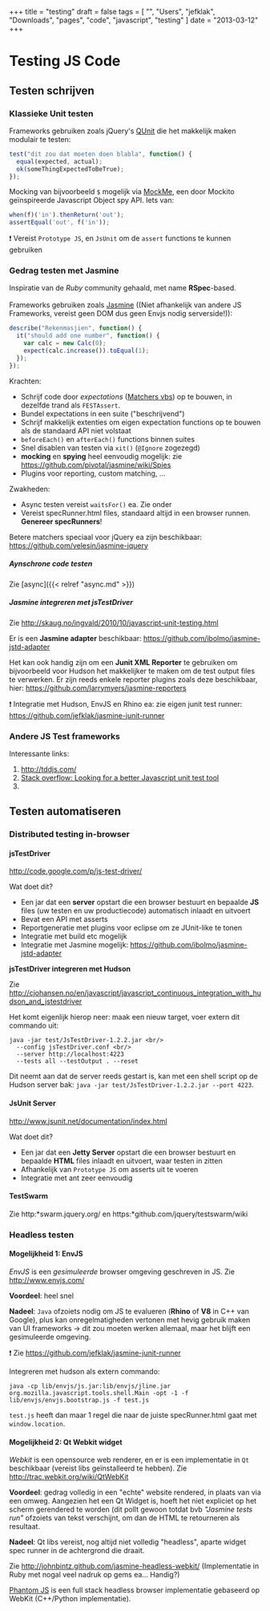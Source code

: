 +++
title = "testing"
draft = false
tags = [
    "",
    "Users",
    "jefklak",
    "Downloads",
    "pages",
    "code",
    "javascript",
    "testing"
]
date = "2013-03-12"
+++
# Testing JS Code 

## Testen schrijven  

### Klassieke Unit testen 

Frameworks gebruiken zoals jQuery's [QUnit](http://docs.jquery.com/Qunit) die het makkelijk maken modulair te testen:

```javascript
test("dit zou dat moeten doen blabla", function() {
  equal(expected, actual);
  ok(someThingExpectedToBeTrue);
});
```

Mocking van bijvoorbeeld `$` mogelijk via [MockMe](http://johanneslink.net/projects/mockme.html), een door Mockito geïnspireerde Javascript Object spy API. Iets van:

```javascript
when(f)('in').thenReturn('out');
assertEqual('out', f('in'));
```

:exclamation: Vereist `Prototype JS`, en `JsUnit` om de `assert` functions te kunnen gebruiken

### Gedrag testen met Jasmine 

Inspiratie van de *Ruby* community gehaald, met name **RSpec**-based.<br/><br/>
Frameworks gebruiken zoals [Jasmine](http://pivotal.github.com/jasmine/) ((Niet afhankelijk van andere JS Frameworks, vereist geen DOM dus geen Envjs nodig serverside!)):

```javascript
describe("Rekenmasjien", function() {
  it("should add one number", function() {
    var calc = new Calc(0);
    expect(calc.increase()).toEqual(1);
  });
});

```

Krachten:
  * Schrijf code door *expectations* ([Matchers vbs](https://github.com/pivotal/jasmine/wiki/Matchers)) op te bouwen, in dezelfde trand als `FESTAssert`. 
  * Bundel expectations in een suite ("beschrijvend")
  * Schrijf makkelijk extenties om eigen expectation functions op te bouwen als de standaard API niet volstaat
  * `beforeEach()` en `afterEach()` functions binnen suites
  * Snel disablen van testen via `xit()` (`@Ignore` zogezegd)
  * **mocking** en **spying** heel eenvoudig mogelijk: zie https://github.com/pivotal/jasmine/wiki/Spies
  * Plugins voor reporting, custom matching, ... 

Zwakheden:
  * Async testen vereist `waitsFor()` ea. Zie onder
  * Vereist specRunner.html files, standaard altijd in een browser runnen. **Genereer specRunners**! 

Betere matchers speciaal voor jQuery ea zijn beschikbaar: https://github.com/velesin/jasmine-jquery

##### Aynschrone code testen 

Zie [async]({{< relref "async.md" >}})

##### Jasmine integreren met jsTestDriver 

Zie http://skaug.no/ingvald/2010/10/javascript-unit-testing.html

Er is een **Jasmine adapter** beschikbaar: https://github.com/ibolmo/jasmine-jstd-adapter

Het kan ook handig zijn om een **Junit XML Reporter** te gebruiken om bijvoorbeeld voor Hudson het makkelijker te maken om de test output files te verwerken. Er zijn reeds enkele reporter plugins zoals deze beschikbaar, hier: https://github.com/larrymyers/jasmine-reporters

:exclamation: Integratie met Hudson, EnvJS en Rhino ea: zie eigen junit test runner: https://github.com/jefklak/jasmine-junit-runner

### Andere JS Test frameworks 

Interessante links:

  1. http://tddjs.com/
  2. [Stack overflow: Looking for a better Javascript unit test tool](http://stackoverflow.com/questions/300855/looking-for-a-better-javascript-unit-test-tool)
  3. 

## Testen automatiseren 

### Distributed testing in-browser 

#### jsTestDriver 

http://code.google.com/p/js-test-driver/

Wat doet dit?
  * Een jar dat een **server** opstart die een browser bestuurt en bepaalde __JS__ files (uw testen en uw productiecode) automatisch inlaadt en uitvoert
  * Bevat een API met asserts
  * Reportgeneratie met plugins voor eclipse om ze JUnit-like te tonen
  * Integratie met build etc mogelijk
  * Integratie met Jasmine mogelijk: https://github.com/ibolmo/jasmine-jstd-adapter

**jsTestDriver integreren met Hudson**

Zie http://cjohansen.no/en/javascript/javascript_continuous_integration_with_hudson_and_jstestdriver

Het komt eigenlijk hierop neer: maak een nieuw target, voer extern dit commando uit:

```
java -jar test/JsTestDriver-1.2.2.jar <br/>
  --config jsTestDriver.conf <br/>
  --server http://localhost:4223 
  --tests all --testOutput . --reset
```

Dit neemt aan dat de server reeds gestart is, kan met een shell script op de Hudson server bak: `java -jar test/JsTestDriver-1.2.2.jar --port 4223`. 

#### JsUnit Server 

http://www.jsunit.net/documentation/index.html

Wat doet dit?
  * Een jar dat een **Jetty Server** opstart die een browser bestuurt en bepaalde __HTML__ files inlaadt en uitvoert, waar testen in zitten
  * Afhankelijk van `Prototype JS` om asserts uit te voeren
  * Integratie met ant zeer eenvoudig

#### TestSwarm 

Zie http:*swarm.jquery.org/ en https:*github.com/jquery/testswarm/wiki

### Headless testen 

#### Mogelijkheid 1: EnvJS 

*EnvJS* is een *gesimuleerde* browser omgeving geschreven in JS. Zie http://www.envjs.com/

__Voordeel__: heel snel

__Nadeel__: `Java` ofzoiets nodig om JS te evalueren (**Rhino** of **V8** in C++ van Google), plus kan onregelmatigheden vertonen met hevig gebruik maken van UI frameworks -> dit zou moeten werken allemaal, maar het blijft een gesimuleerde omgeving.

:exclamation: Zie https://github.com/jefklak/jasmine-junit-runner

Integreren met hudson als extern commando:

```
java -cp lib/envjs/js.jar:lib/envjs/jline.jar org.mozilla.javascript.tools.shell.Main -opt -1 -f lib/envjs/envjs.bootstrap.js -f test.js
```

`test.js` heeft dan maar 1 regel die naar de juiste specRunner.html gaat met `window.location`. 

#### Mogelijkheid 2: Qt Webkit widget 

*Webkit* is een opensource web renderer, en er is een implementatie in `Qt` beschikbaar (vereist libs geïnstalleerd te hebben). Zie http://trac.webkit.org/wiki/QtWebKit

__Voordeel__: gedrag volledig in een "echte" website rendered, in plaats van via een omweg. Aangezien het een Qt Widget is, hoeft het niet expliciet op het scherm gerendered te worden (dit pollt gewoon totdat bvb *"Jasmine tests run"* ofzoiets van tekst verschijnt, om dan de HTML te retourneren als resultaat. 

__Nadeel__: Qt libs vereist, nog altijd niet volledig "headless", aparte widget spec runner in de achtergrond die draait. 

Zie http://johnbintz.github.com/jasmine-headless-webkit/ (Implementatie in Ruby met nogal veel nadruk op gems ea... Handig?)

[Phantom JS](http://www.phantomjs.org/) is een full stack headless browser implementatie gebaseerd op WebKit (C++/Python implementatie). 